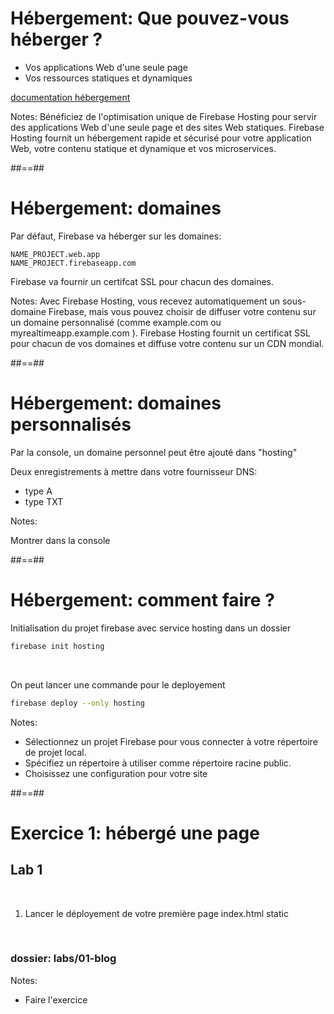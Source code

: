 # Hébergement: Que pouvez-vous héberger ?

* Vos applications Web d'une seule page
* Vos ressources statiques et dynamiques

[documentation hébergement](https://firebase.google.com/docs/hosting?authuser=0&hl=en)

<!-- .element: class="credits" -->

Notes:
Bénéficiez de l'optimisation unique de Firebase Hosting pour servir des applications Web d'une seule page et des sites Web statiques.
Firebase Hosting fournit un hébergement rapide et sécurisé pour votre application Web, votre contenu statique et dynamique et vos microservices.

##==##

# Hébergement: domaines

Par défaut, Firebase va héberger sur les domaines:
```
NAME_PROJECT.web.app
NAME_PROJECT.firebaseapp.com
```

Firebase va fournir un certifcat SSL pour chacun des domaines.

Notes:
Avec Firebase Hosting, vous recevez automatiquement un sous-domaine Firebase, mais vous pouvez choisir de diffuser votre contenu sur un domaine personnalisé (comme example.com ou myrealtimeapp.example.com ). Firebase Hosting fournit un certificat SSL pour chacun de vos domaines et diffuse votre contenu sur un CDN mondial.

##==##

# Hébergement: domaines personnalisés

Par la console, un domaine personnel peut être ajouté dans "hosting"

Deux enregistrements à mettre dans votre fournisseur DNS:
* type A
* type TXT

Notes: 

Montrer dans la console

##==##

# Hébergement: comment faire ?

Initialisation du projet firebase avec service hosting dans un dossier

```sh
firebase init hosting
```

<br>

On peut lancer une commande pour le deployement
```sh
firebase deploy --only hosting
```

Notes:
* Sélectionnez un projet Firebase pour vous connecter à votre répertoire de projet local.
* Spécifiez un répertoire à utiliser comme répertoire racine public.
* Choisissez une configuration pour votre site

##==##
<!-- .slide: class="exercice" -->

# Exercice 1: hébergé une page

## Lab 1

<br>

1. Lancer le déployement de votre première page index.html static

<br>

### dossier: labs/01-blog

Notes:

- Faire l'exercice
